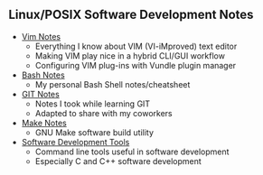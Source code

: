 ## Linux/POSIX Software Development Notes
* [Vim Notes](VimNotes/README.md)
  - Everything I know about VIM (VI-iMproved) text editor
  - Making VIM play nice in a hybrid CLI/GUI workflow
  - Configuring VIM plug-ins with Vundle plugin manager
* [Bash Notes](BashNotes/bashNotes.txt)
  - My personal Bash Shell notes/cheatsheet
* [GIT Notes](GitNotes/gitNotes.txt)
  - Notes I took while learning GIT
  - Adapted to share with my coworkers
* [Make Notes](MakeNotes/makeNotes.txt)
  - GNU Make software build utility
* [Software Development Tools](softwareDevTools.md)
  - Command line tools useful in software development
  - Especially C and C++ software development
